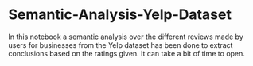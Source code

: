 # Semantic-Analysis-Yelp-Dataset
In this notebook a semantic analysis over the different reviews made by users for businesses from the Yelp dataset has been done to extract conclusions based on the ratings given. It can take a bit of time to open. 
